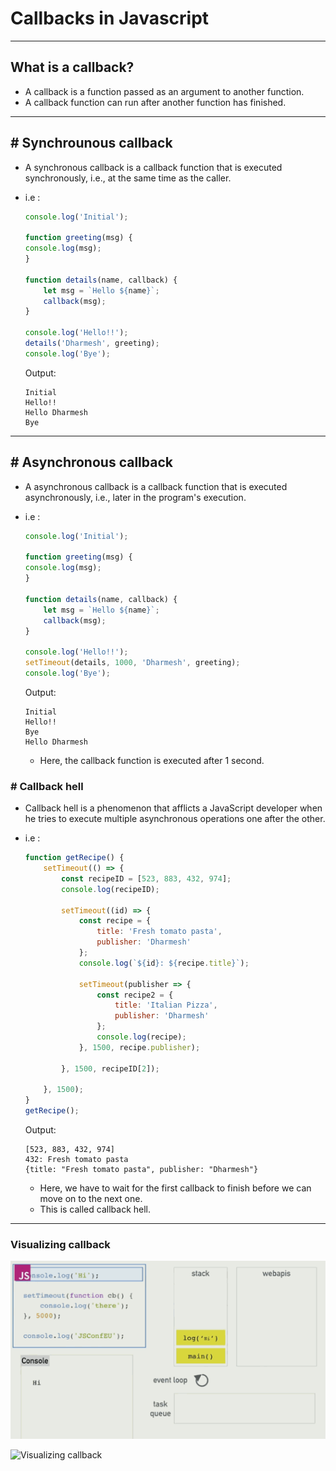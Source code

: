 # Callbacks in Javascript

---

## What is a callback?
- A callback is a function passed as an argument to another function.
- A callback function can run after another function has finished.

---

## # Synchrounous callback
- A synchronous callback is a callback function that is executed synchronously, i.e., at the same time as the caller.

- i.e :

    ```javascript
    console.log('Initial');

    function greeting(msg) {
    console.log(msg);
    }

    function details(name, callback) {
        let msg = `Hello ${name}`;
        callback(msg);
    }

    console.log('Hello!!');
    details('Dharmesh', greeting);
    console.log('Bye');
    ```
    Output:
    ```
    Initial
    Hello!!
    Hello Dharmesh
    Bye
    ```

---

## # Asynchronous callback
- A asynchronous callback is a callback function that is executed asynchronously, i.e., later in the program's execution.

- i.e :

    ```javascript
    console.log('Initial');

    function greeting(msg) {
    console.log(msg);
    }

    function details(name, callback) {
        let msg = `Hello ${name}`;
        callback(msg);
    }

    console.log('Hello!!');
    setTimeout(details, 1000, 'Dharmesh', greeting);
    console.log('Bye');
    ```
    Output:
    ```
    Initial
    Hello!!
    Bye
    Hello Dharmesh
    ```
    - Here, the callback function is executed after 1 second.

### # Callback hell
- Callback hell is a phenomenon that afflicts a JavaScript developer when he tries to execute multiple asynchronous operations one after the other.
- i.e :

    ```javascript
    function getRecipe() {
        setTimeout(() => {
            const recipeID = [523, 883, 432, 974];
            console.log(recipeID);

            setTimeout((id) => {
                const recipe = {
                    title: 'Fresh tomato pasta',
                    publisher: 'Dharmesh'
                };
                console.log(`${id}: ${recipe.title}`);

                setTimeout(publisher => {
                    const recipe2 = {
                        title: 'Italian Pizza',
                        publisher: 'Dharmesh'
                    };
                    console.log(recipe);
                }, 1500, recipe.publisher);

            }, 1500, recipeID[2]);

        }, 1500);
    }
    getRecipe();
    ```
    Output:
    ```
    [523, 883, 432, 974]
    432: Fresh tomato pasta
    {title: "Fresh tomato pasta", publisher: "Dharmesh"}
    ```
    - Here, we have to wait for the first callback to finish before we can move on to the next one.
    - This is called callback hell.

---

### Visualizing callback

![Visualizing callback](./assets/async_js/04_callback.gif)

![Visualizing callback](./assets/async_js/04_01_callback.gif)